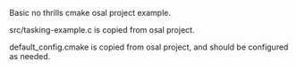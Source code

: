 Basic no thrills cmake osal project example.

src/tasking-example.c is copied from osal project.

default_config.cmake is copied from osal project, and should be configured as needed.